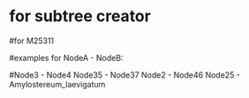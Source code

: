 # for subtree creator


#for M25311

#examples for NodeA - NodeB:

#Node3 - Node4 Node35 - Node37 Node2 - Node46 Node25 - Amylostereum_laevigatum
